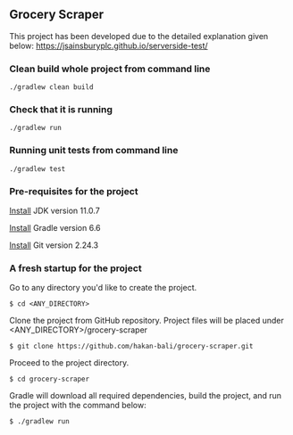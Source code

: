 ## Grocery Scraper
This project has been developed due to the detailed explanation given below:
https://jsainsburyplc.github.io/serverside-test/

### Clean build whole project from command line
```
./gradlew clean build
```

### Check that it is running
```
./gradlew run
```

### Running unit tests from command line
```
./gradlew test
```

### Pre-requisites for the project
[Install](https://www.oracle.com/uk/java/technologies/javase/jdk11-archive-downloads.html) JDK version 11.0.7

[Install](https://gradle.org/install/) Gradle version 6.6

[Install](https://git-scm.com/downloads) Git version 2.24.3

### A fresh startup for the project
Go to any directory you'd like to create the project.
```
$ cd <ANY_DIRECTORY>
```
Clone the project from GitHub repository. Project files will be placed under <ANY_DIRECTORY>/grocery-scraper
```
$ git clone https://github.com/hakan-bali/grocery-scraper.git
```
Proceed to the project directory.
```
$ cd grocery-scraper
```
Gradle will download all required dependencies, build the project, and run the project with the command below:
```
$ ./gradlew run
```
